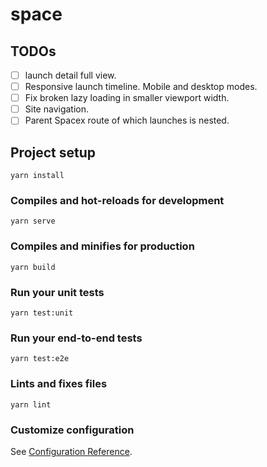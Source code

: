 # space

## TODOs

- [ ] launch detail full view.
- [ ] Responsive launch timeline. Mobile and desktop modes.
- [ ] Fix broken lazy loading in smaller viewport width.
- [ ] Site navigation.
- [ ] Parent Spacex route of which launches is nested.

## Project setup
```
yarn install
```

### Compiles and hot-reloads for development
```
yarn serve
```

### Compiles and minifies for production
```
yarn build
```

### Run your unit tests
```
yarn test:unit
```

### Run your end-to-end tests
```
yarn test:e2e
```

### Lints and fixes files
```
yarn lint
```

### Customize configuration
See [Configuration Reference](https://cli.vuejs.org/config/).
